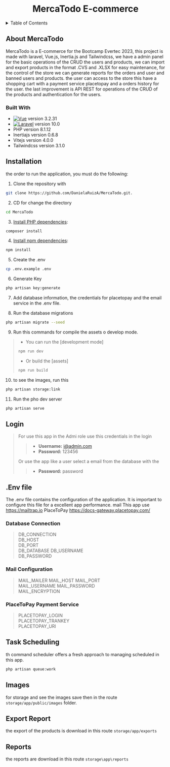 <div align="center">

# MercaTodo E-commerce

</div>

<details>
  <summary>Table of Contents</summary>
  <ol>
    <li>
      <a href="#about-MercaTodo">About MercaTodo</a>
      <ul>
        <li><a href="#built-with">Built With</a></li>
      </ul>
    </li>
    <li><a href="#installation">Installation</a></li>
    <li><a href="#Login">Login</a></li>
    <li><a href="#Env-file">Env file</a></li>
    <li><a href="#Task-Scheduling">Task Scheduling</a></li>
    <li><a href="#Images">Images</a></li>
    <li><a href="#Export-Report">Export Report</a></li>
    <li><a href="#Reports">Reports</a></li>
  </ol>
</details>

## About MercaTodo

MercaTodo is a E-commerce for the Bootcamp Evertec 2023, this project is made with laravel, Vue.js, Inertia.js and Tailwindcss, we have a admin panel for the basic operations of the CRUD the users and products, we can import and export products in the format .CVS and .XLSX for easy maintenance, for the control of the store we can generate reports for the orders and user and banned users and products. the user can access to the store this have a shopping cart with a payment service placetopay and a orders history for the user. the last improvement is API REST for operations of the CRUD of the products and authentication for the users.

### Built With

* [![Vue][Vue.js]][Vue-url]  version 3.2.31
* [![Laravel][Laravel.com]][Laravel-url] version 10.0
* PHP  version 8.1.12
* Inertiajs  version 0.6.8
* Vitejs version 4.0.0
* Tailwindcss version 3.1.0


## Installation

the order to run the application, you must do the following:

1. Clone the repository with 

```sh
git clone https://github.com/DanielaRuizA/MercaTodo.git.
```

2. CD for change the directory 

```sh
cd MercaTodo
```

3. [Install PHP dependencies](https://getcomposer.org/doc/01-basic-usage.md):

```sh
composer install
```

4. [Install npm dependencies](https://docs.npmjs.com/cli/v8/commands/npm-install):

```sh
npm install
```

5. Create the .env

```sh
cp .env.example .env
```

6. Generate Key 

```sh
php artisan key:generate
```

7. Add database information, the credentials for placetopay and the email service in the .env file.

8. Run the database migrations 

```sh
php artisan migrate --seed
```

9. Run this commands for compile the assets o develop mode.

> - You can run the [development mode]
>```sh
>npm run dev
>```
>- Or build the [assets]
>```sh
>npm run build
>```

10. to see the images, run this 

```sh
php artisan storage:link
```
11. Run the pho dev server

```sh
php artisan serve
```

## Login
> For use this app in the Admi role use this credentials in the login
>
>>- **Username:** i@admin.com
>>- **Password:** 123456
>
> Or use the app like a user select a email from the database with the 
>>- **Password:** password

## .Env file

The .env file contains the configuration of the application. It is important to configure this file for a excellent app performance.
mail This app use https://mailtrap.io
PlaceToPay https://docs-gateway.placetopay.com/

### Database Connection
>DB_CONNECTION  
>DB_HOST  
>DB_PORT  
>DB_DATABASE
>DB_USERNAME  
>DB_PASSWORD

### Mail Configuration 
>MAIL_MAILER 
>MAIL_HOST 
>MAIL_PORT  
>MAIL_USERNAME
>MAIL_PASSWORD  
>MAIL_ENCRYPTION


### PlaceToPay Payment Service
>PLACETOPAY_LOGIN  
>PLACETOPAY_TRANKEY  
>PLACETOPAY_URl  

## Task Scheduling
th command scheduler offers a fresh approach to managing scheduled in this app.

```sh
php artisan queue:work
```

## Images
for storage and see the images save then in the route `storage/app/public/images` folder.

## Export Report
the export of the products is download in this route `storage/app/exports`

## Reports 
the reports are download in this route `storage\app\reports`

<!-- MARKDOWN LINKS & IMAGES -->
<!-- https://www.markdownguide.org/basic-syntax/#reference-style-links -->
[contributors-shield]: https://img.shields.io/github/contributors/othneildrew/Best-README-Template.svg?style=for-the-badge
[contributors-url]: https://github.com/othneildrew/Best-README-Template/graphs/contributors
[forks-shield]: https://img.shields.io/github/forks/othneildrew/Best-README-Template.svg?style=for-the-badge
[forks-url]: https://github.com/othneildrew/Best-README-Template/network/members
[stars-shield]: https://img.shields.io/github/stars/othneildrew/Best-README-Template.svg?style=for-the-badge
[stars-url]: https://github.com/othneildrew/Best-README-Template/stargazers
[issues-shield]: https://img.shields.io/github/issues/othneildrew/Best-README-Template.svg?style=for-the-badge
[issues-url]: https://github.com/othneildrew/Best-README-Template/issues
[license-shield]: https://img.shields.io/github/license/othneildrew/Best-README-Template.svg?style=for-the-badge
[license-url]: https://github.com/othneildrew/Best-README-Template/blob/master/LICENSE.txt
[linkedin-shield]: https://img.shields.io/badge/-LinkedIn-black.svg?style=for-the-badge&logo=linkedin&colorB=555
[linkedin-url]: https://linkedin.com/in/othneildrew
[product-screenshot]: images/screenshot.png
[Next.js]: https://img.shields.io/badge/next.js-000000?style=for-the-badge&logo=nextdotjs&logoColor=white
[Next-url]: https://nextjs.org/
[React.js]: https://img.shields.io/badge/React-20232A?style=for-the-badge&logo=react&logoColor=61DAFB
[React-url]: https://reactjs.org/
[Vue.js]: https://img.shields.io/badge/Vue.js-35495E?style=for-the-badge&logo=vuedotjs&logoColor=4FC08D
[Vue-url]: https://vuejs.org/
[Angular.io]: https://img.shields.io/badge/Angular-DD0031?style=for-the-badge&logo=angular&logoColor=white
[Angular-url]: https://angular.io/
[Svelte.dev]: https://img.shields.io/badge/Svelte-4A4A55?style=for-the-badge&logo=svelte&logoColor=FF3E00
[Svelte-url]: https://svelte.dev/
[Laravel.com]: https://img.shields.io/badge/Laravel-FF2D20?style=for-the-badge&logo=laravel&logoColor=white
[Laravel-url]: https://laravel.com
[Bootstrap.com]: https://img.shields.io/badge/Bootstrap-563D7C?style=for-the-badge&logo=bootstrap&logoColor=white
[Bootstrap-url]: https://getbootstrap.com
[JQuery.com]: https://img.shields.io/badge/jQuery-0769AD?style=for-the-badge&logo=jquery&logoColor=white
[JQuery-url]: https://jquery.com 
